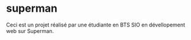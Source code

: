 # superman
Ceci est un projet réalisé par une étudiante en BTS SIO en dévellopement web sur Superman.
